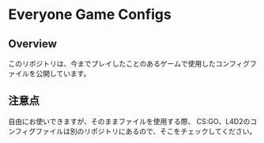 # Everyone Game Configs

## Overview
このリポジトリは、今までプレイしたことのあるゲームで使用したコンフィグファイルを公開しています。

## 注意点
自由にお使いできますが、そのままファイルを使用する際、
CS:GO、L4D2のコンフィグファイルは別のリポジトリにあるので、そこをチェックしてください。
